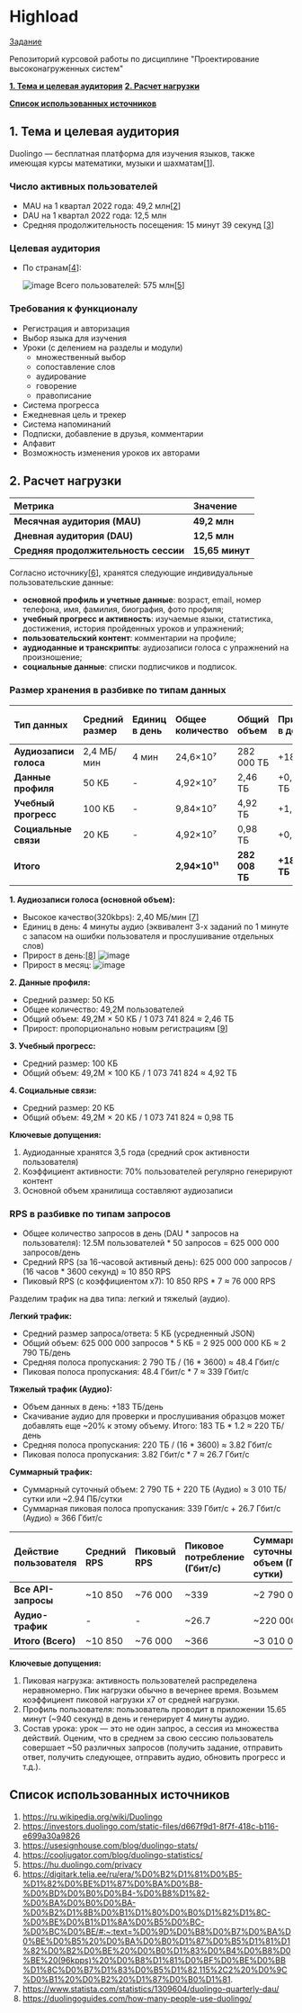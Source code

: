 # Highload

[Задание](https://github.com/init/highload/blob/main/homework_architecture.md)

Репозиторий курсовой работы по дисциплине "Проектирование высоконагруженных систем"

[**1. Тема и целевая аудитория**](#1-тема-и-целевая-аудитория)
[**2. Расчет нагрузки**](#2-расчет-нагрузки)

[**Список использованных источников**](#список-использованных-источников)


## 1. Тема и целевая аудитория

Duolingo — бесплатная платформа для изучения языков, также имеющая курсы математики, музыки и шахматам[[1](https://ru.wikipedia.org/wiki/Duolingo)].

### Число активных пользователей

  * MAU на 1 квартал 2022 года: 49,2 млн[[2](https://investors.duolingo.com/static-files/d667f9d1-8f7f-418c-b116-e699a30a9826)]
  * DAU на 1 квартал 2022 года: 12,5 млн 
  * Средняя продолжительность посещения: 15 минут 39 секунд [[3](https://usesignhouse.com/blog/duolingo-stats/)]

### Целевая аудитория

* По странам[[4](https://usesignhouse.com/blog/duolingo-stats/)]:

  ![image](./images/cantry.jpg "Статистика использования по cтранам")
  Всего пользователей: 575 млн[[5](https://cooljugator.com/blog/duolingo-statistics/)]

### Требования к функционалу
  * Регистрация и авторизация
  * Выбор языка для изучения
  * Уроки (с делением на разделы и модули)
    - множественный выбор
    - сопоставление слов
    - аудирование
    - говорение
    - правописание
  * Система прогресса 
  * Ежедневная цель и трекер
  * Система напоминаний
  * Подписки, добавление в друзья, комментарии
  * Алфавит
  * Возможность изменения уроков их авторами

## 2. Расчет нагрузки

| Метрика | Значение |
| :--- | :--- | 
| **Месячная аудитория (MAU)** | **49,2 млн** |
| **Дневная аудитория (DAU)** | **12,5 млн** | 
| **Средняя продолжительность сессии** | **15,65 минут** | 

Согласно источнику[[6](https://hu.duolingo.com/privacy)], хранятся следующие индивидуальные пользовательские данные:
- **основной профиль и учетные данные**: возраст, email, номер телефона, имя, фамилия, биография, фото профиля;
- **учебный прогресс и активность**: изучаемые языки, статистика, достижения, история пройденных уроков и упражнений;
- **пользовательский контент**: комментарии на профиле;
- **аудиоданные и транскрипты**: аудиозаписи голоса с упражнений на произношение;
- **cоциальные данные**: cписки подписчиков и подписок.

### Размер хранения в разбивке по типам данных

| Тип данных | Средний размер | Единиц в день | Общее количество | Общий объем | Прирост в день | Прирост в месяц | На пользователя (шт) | На пользователя (ГБ) |
| :--- | :--- | :--- | :--- | :--- | :--- | :--- | :--- | :--- |
| **Аудиозаписи голоса** | 2,4 МБ/мин | 4 мин | 24,6×10⁷ | 282 000 ТБ | +183 ТБ | +5 490 ТБ | 5 | 0,005 |
| **Данные профиля** | 50 КБ | - | 4,92×10⁷ | 2,46 ТБ | +0,625 ТБ | +18,75 ТБ | 1 | 0,00005 |
| **Учебный прогресс** | 100 КБ | - | 9,84×10⁷ | 4,92 ТБ | +1,25 ТБ | +37,5 ТБ | 2 | 0,0001 |
| **Социальные связи** | 20 КБ | - | 4,92×10⁷ | 0,98 ТБ | +0,25 ТБ | +7,5 ТБ | 1 | 0,00002 |
| **Итого** | | | **2,94×10¹¹** | **282 008 ТБ** | **+185,125 ТБ** | **+5 553,75 ТБ** | **9** | **~0,067 ГБ** |

**1. Аудиозаписи голоса (основной объем):**
- Высокое качество(320kbps): 2,40 МБ/мин [[7](https://digitark.telia.ee/ru/era/%D0%B2%D1%81%D0%B5-%D1%82%D0%BE%D1%87%D0%BA%D0%B8-%D0%BD%D0%B0%D0%B4-%D0%B8%D1%82-%D0%BA%D0%B0%D0%BA-%D0%B2%D1%8B%D0%B1%D1%80%D0%B0%D1%82%D1%8C-%D0%BE%D0%B1%D1%8A%D0%B5%D0%BC-%D0%BC%D0%BE/#:~:text=%D0%9D%D0%B8%D0%B7%D0%BA%D0%BE%D0%B5%20%D0%BA%D0%B0%D1%87%D0%B5%D1%81%D1%82%D0%B2%D0%BE%20%D0%B0%D1%83%D0%B4%D0%B8%D0%BE%20(96kpps)%20%D0%B8%D1%81%D0%BF%D0%BE%D0%BB%D1%8C%D0%B7%D1%83%D0%B5%D1%82,115%2C2%20%D0%9C%D0%B1%20%D0%B2%20%D1%87%D0%B0%D1%81.)]
- Единиц в день: 4 минуты аудио (эквивалент 3-х заданий по 1 минуте с запасом на ошибки пользователя и прослушивание отдельных слов)
- Прирост в день:[[8](https://www.statista.com/statistics/1309604/duolingo-quarterly-dau/)]
  ![image](./images/dau.jpg "Статистика роста DAU")
- Прирост в месяц:
  ![image](./images/mau.jpg "Статистика роста MAU")

**2. Данные профиля:**
- Средний размер: 50 КБ 
- Общее количество: 49,2M пользователей
- Общий объем: 49,2M × 50 КБ / 1 073 741 824 ≈ 2,46 ТБ
- Прирост: пропорционально новым регистрациям [[9](https://duolingoguides.com/how-many-people-use-duolingo/)]

**3. Учебный прогресс:**
- Средний размер: 100 КБ 
- Общий объем: 49,2M × 100 КБ / 1 073 741 824 ≈ 4,92 ТБ

**4. Социальные связи:**
- Средний размер: 20 КБ 
- Общий объем: 49,2M × 20 КБ / 1 073 741 824 ≈ 0,98 ТБ

**Ключевые допущения:**
1. Аудиоданные хранятся 3,5 года (средний срок активности пользователя)
2. Коэффициент активности: 70% пользователей регулярно генерируют контент
3. Основной объем хранилища составляют аудиозаписи

### RPS в разбивке по типам запросов

- Общее количество запросов в день (DAU * запросов на пользователя): 12.5M пользователей * 50 запросов = 625 000 000 запросов/день
- Средний RPS (за 16-часовой активный день): 625 000 000 запросов / (16 часов * 3600 секунд) ≈ 10 850 RPS
- Пиковый RPS (с коэффициентом x7): 10 850 RPS * 7 ≈ 76 000 RPS

Разделим трафик на два типа: легкий и тяжелый (аудио).

**Легкий трафик:**
- Средний размер запроса/ответа: 5 КБ (усредненный JSON)
- Общий объем: 625 000 000 запросов * 5 КБ = 2 925 000 000 КБ ≈ 2 790 ТБ/день
- Средняя полоса пропускания: 2 790 ТБ / (16 * 3600) ≈ 48.4 Гбит/с
- Пиковая полоса пропускания: 48.4 Гбит/с * 7 ≈ 339 Гбит/с

**Тяжелый трафик (Аудио):**
- Объем данных в день: +183 ТБ/день
- Скачивание аудио для проверки и прослушивания образцов может добавлять еще ~20% к этому объему. Итого: 183 ТБ * 1.2 ≈ 220 ТБ/день
- Средняя полоса пропускания: 220 ТБ / (16 * 3600) ≈ 3.82 Гбит/с
- Пиковая полоса пропускания: 3.82 Гбит/с * 7 ≈ 26.7 Гбит/с

**Суммарный трафик:**
- Суммарный суточный объем: 2 790 ТБ + 220 ТБ (Аудио) ≈ 3 010 ТБ/сутки или ~2.94 ПБ/сутки
- Суммарная пиковая полоса пропускания: 339 Гбит/с + 26.7 Гбит/с (Аудио) ≈ 366 Гбит/с

| Действие пользователя | Средний RPS | Пиковый RPS | Пиковое потребление (Гбит/с) | Суммарный суточный объем (ГБ/сутки) |
| :--- | :--- | :--- | :--- | :--- |
| **Все API-запросы** | ~10 850 | ~76 000 | ~339 | ~2 790 000 |
| **Аудио-трафик** | - | - | ~26.7 | ~220 000 |
| **Итого (Всего)** | ~10 850 | ~76 000 | ~366 | ~3 010 000 |

**Ключевые допущения:**

1.  Пиковая нагрузка: активность пользователей распределена неравномерно. Пик нагрузки обычно в вечернее время. Возьмем коэффициент пиковой нагрузки x7 от средней нагрузки.
2.  Профиль пользователя: пользователь проводит в приложении 15.65 минут (~940 секунд) в день и генерирует 4 минуты аудио.
3.  Состав урока: урок — это не один запрос, а сессия из множества действий. Оценим, что в среднем за свою сессию пользователь совершает ~50 различных запросов (получить задание, отправить ответ, получить следующее, отправить аудио, обновить прогресс и т.д.).

## Список использованных источников
1. https://ru.wikipedia.org/wiki/Duolingo
2. https://investors.duolingo.com/static-files/d667f9d1-8f7f-418c-b116-e699a30a9826
4. https://usesignhouse.com/blog/duolingo-stats/
5. https://cooljugator.com/blog/duolingo-statistics/
6. https://hu.duolingo.com/privacy
7. https://digitark.telia.ee/ru/era/%D0%B2%D1%81%D0%B5-%D1%82%D0%BE%D1%87%D0%BA%D0%B8-%D0%BD%D0%B0%D0%B4-%D0%B8%D1%82-%D0%BA%D0%B0%D0%BA-%D0%B2%D1%8B%D0%B1%D1%80%D0%B0%D1%82%D1%8C-%D0%BE%D0%B1%D1%8A%D0%B5%D0%BC-%D0%BC%D0%BE/#:~:text=%D0%9D%D0%B8%D0%B7%D0%BA%D0%BE%D0%B5%20%D0%BA%D0%B0%D1%87%D0%B5%D1%81%D1%82%D0%B2%D0%BE%20%D0%B0%D1%83%D0%B4%D0%B8%D0%BE%20(96kpps)%20%D0%B8%D1%81%D0%BF%D0%BE%D0%BB%D1%8C%D0%B7%D1%83%D0%B5%D1%82,115%2C2%20%D0%9C%D0%B1%20%D0%B2%20%D1%87%D0%B0%D1%81.
8. https://www.statista.com/statistics/1309604/duolingo-quarterly-dau/
9. https://duolingoguides.com/how-many-people-use-duolingo/
